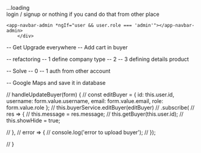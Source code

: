 <div *ngIf="loading">
...loading
</div>

<div *ngIf="!loading">
	<div *ngIf="!user">
		login / signup or nothing if you cand do that from other place
	</div>
 
	<app-navbar-admin *ngIf="user && user.role === 'admin'"></app-navbar-admin>
		</div>


-- Get Upgrade everywhere
-- Add cart in buyer 

-- refactoring
-- 1 define company type
-- 2 
-- 3 defining details product

-- Solve
-- 0 
-- 1 auth from other account 

-- Google Maps and save it in database



 // handleUpdateBuyer(form) {
  //   const editBuyer = { id: this.user.id, username: form.value.username, email: form.value.email, role: form.value.role };
  //     this.buyerService.editBuyer(editBuyer)
  //     .subscribe(
  //       res => {
  //       this.message = res.message; 
  //       this.getBuyer(this.user.id);
  //       this.showHide = true;

  //     },
  //       error => {
  //           console.log('error to upload buyer');
  //     });
   
  // }


<!--   <form (ngSubmit)="handleNewCompany(companyForm)" #companyForm="ngForm" >
  <label>name</label>
  <input type="text" name="username" [(ngModel)]="username">
  <input type="text" name="email" [(ngModel)]="email">
  <select name="role" [(ngModel)]="role">
      <option *ngFor="let role of roles" [value]="role.value">  
        {{role.display}}
      </option>
  </select>
  <button type="submit">Add</button>
</form> -->
